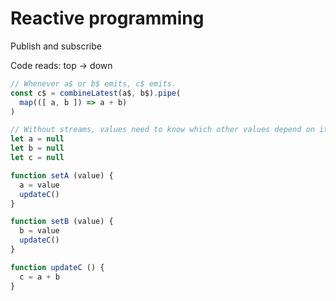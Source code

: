 # Reactive programming

Publish and subscribe

Code reads: top → down

```js
// Whenever a$ or b$ emits, c$ emits.
const c$ = combineLatest(a$, b$).pipe(
  map(([ a, b ]) => a + b)
)
```

```js
// Without streams, values need to know which other values depend on it.
let a = null
let b = null
let c = null

function setA (value) {
  a = value
  updateC()
}

function setB (value) {
  b = value
  updateC()
}

function updateC () {
  c = a + b
}
```

